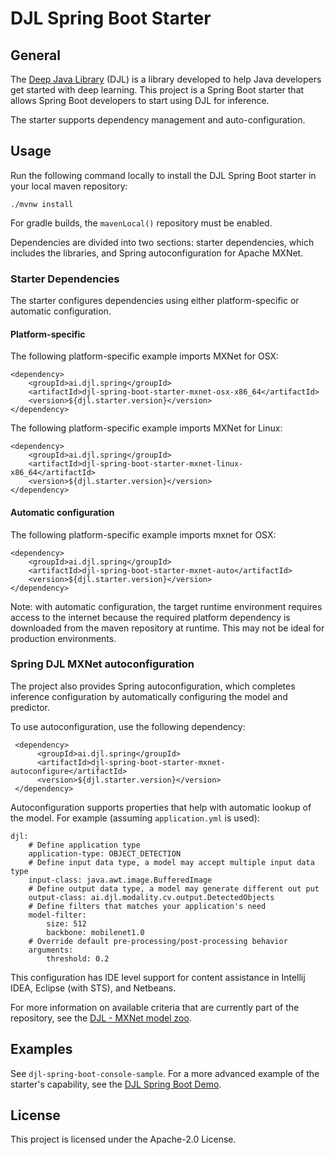 # DJL Spring Boot Starter

## General

The [Deep Java Library](https://github.com/awslabs/djl) (DJL) is a library developed to help Java developers get started with deep learning.
This project is a Spring Boot starter that allows Spring Boot developers to start using DJL for inference.

The starter supports dependency management and auto-configuration.

## Usage

Run the following command locally to install the DJL Spring Boot starter in your local maven repository:

    ./mvnw install

For gradle builds, the `mavenLocal()` repository must be enabled. 

Dependencies are divided into two sections: starter dependencies, which includes the libraries, and Spring autoconfiguration for Apache MXNet.

### Starter Dependencies

The starter configures dependencies using either platform-specific or automatic configuration.

#### Platform-specific

The following platform-specific example imports MXNet for OSX:

    <dependency>
        <groupId>ai.djl.spring</groupId>
        <artifactId>djl-spring-boot-starter-mxnet-osx-x86_64</artifactId>
        <version>${djl.starter.version}</version>
    </dependency>

The following platform-specific example imports MXNet for Linux:

    <dependency>
        <groupId>ai.djl.spring</groupId>
        <artifactId>djl-spring-boot-starter-mxnet-linux-x86_64</artifactId>
        <version>${djl.starter.version}</version>
    </dependency>


#### Automatic configuration

The following platform-specific example imports mxnet for OSX:

    <dependency>
        <groupId>ai.djl.spring</groupId>
        <artifactId>djl-spring-boot-starter-mxnet-auto</artifactId>
        <version>${djl.starter.version}</version>
    </dependency>

Note: with automatic configuration, the target runtime environment requires access to the internet because
the required platform dependency is downloaded from the maven repository at runtime.  This may not be ideal for production environments. 

### Spring DJL MXNet autoconfiguration

The project also provides Spring autoconfiguration, which completes inference configuration by automatically
configuring the model and predictor. 

To use autoconfiguration, use the following dependency:
     
     <dependency>
          <groupId>ai.djl.spring</groupId>
          <artifactId>djl-spring-boot-starter-mxnet-autoconfigure</artifactId>
          <version>${djl.starter.version}</version>
     </dependency>
 
 Autoconfiguration supports properties that help with automatic lookup of the model.
 For example (assuming `application.yml` is used):
 
    djl:
        # Define application type
        application-type: OBJECT_DETECTION
        # Define input data type, a model may accept multiple input data type
        input-class: java.awt.image.BufferedImage
        # Define output data type, a model may generate different out put
        output-class: ai.djl.modality.cv.output.DetectedObjects
        # Define filters that matches your application's need
        model-filter:
            size: 512
            backbone: mobilenet1.0
        # Override default pre-processing/post-processing behavior
        arguments:
            threshold: 0.2
 
This configuration has IDE level support for content assistance in Intellij IDEA, Eclipse (with STS), and Netbeans.

For more information on available criteria that are currently part of the repository, see the [DJL - MXNet model zoo](https://github.com/awslabs/djl/tree/master/mxnet/mxnet-model-zoo).

## Examples

See `djl-spring-boot-console-sample`.
For a more advanced example of the starter's capability, see the [DJL Spring Boot Demo](https://github.com/awslabs/djl-spring-boot-starter-demo).

## License
This project is licensed under the Apache-2.0 License.

